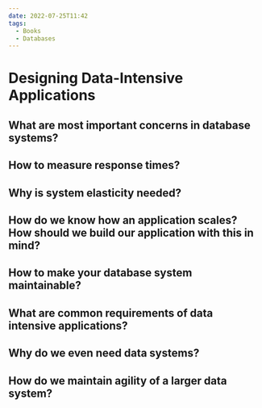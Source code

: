 ```yaml
---
date: 2022-07-25T11:42
tags: 
  - Books
  - Databases
---
```


# Designing Data-Intensive Applications

## What are most important concerns in database systems?

## How to measure response times?

## Why is system elasticity needed?

## How do we know how an application scales? How should we build our application with this in mind?

## How to make your database system maintainable?

## What are common requirements of data intensive applications?

## Why do we even need data systems?

## How do we maintain agility of a larger data system?
